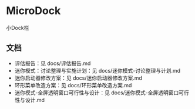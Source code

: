 # MicroDock
小Dock栏

## 文档
- 评估报告：见 docs/评估报告.md
- 迷你模式：讨论整理与实施计划：见 docs/迷你模式-讨论整理与计划.md
- 迷你启动器修改方案：见 docs/迷你启动器修改方案.md
- 环形菜单改造方案：见 docs/环形菜单改造方案.md
- 迷你模式-全屏透明窗口可行性与设计：见 docs/迷你模式-全屏透明窗口可行性与设计.md
